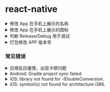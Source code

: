 # react-native

<details>
<summary>修改 App 在手机上展示的名称</summary>

### Android

修改 `android/app/src/main/res/values/strings.xml` 配置

```xml
<resources>
  <string name="app_name">这里填写名称</string>
</resources>
```

### iOS

修改 `ios/AneConfigure/Info.plist` 配置

```xml
<key>CFBundleDisplayName</key>
<string>这里填写名称</string>
```

</details>

<details>
<summary>修改 App 在手机上展示的图标</summary>

### Android

修改替换 `android/app/src/main/res/mipmap-(*)` 下面的图标

图标分为 方形图标(`ic_launcher.png`) 和 圆形图标(`ic_launcher_round.png`)

### iOS

修改 `ios/AneConfigure/Images.xcassets/AppIcon.appiconset/Contents.json` 配置，及修改配置目录 `ios/AneConfigure/Images.xcassets/AppIcon.appiconset` 下的图标文件。

通过 xcode 下图拖拽更换图标更方便。

<img src="https://user-images.githubusercontent.com/1680273/70401053-f8b8c100-1a68-11ea-845b-e28e22d5cf10.png" width="600" />

</details>

<details>
<summary>判断 Release/Debug 用于调试</summary>

### Android

修改 `android/app/src/main/res/values/strings.xml` 配置

```java
// 在Android Studio项目中
if(BuildConfig.DEBUG){
  // debug模式
}else{
  // release模式
}
```

### iOS

```objective-c
#ifdef DEBUG
   // debug模式
#else
    //release 模式
#endif
```

### React Native

```js
if (__DEV__) {
  // debug 模式
} else {
  // release 模式
}
```

</details>

<details>
<summary>打包修改 APP 版本号</summary>

### Android

修改 `android/app/build.gradle` 配置

```java
android {
  .....
  defaultConfig {
    ....
    versionName "2.1.1"
  }
}
```

### iOS

修改 `ios/<应用名称>/Info.plist` 配置

```xml
<key>CFBundleShortVersionString</key>
<string>1.2.0</string>
```

</details>

### 常见错误

<details>
<summary>应用反应缓慢，出现卡顿问题</summary>

可能存在的问题

- 查看是否 console 日志打印过度造成。
- React Native Debugger 页面放到最前面，浏览器窗口不要放到选项卡里面。

</details>

<details>
<summary>Android: Gradle project sync failed.</summary>

在 Android Gradle 同步失败，导致项目无法启动，只需重新同步 Gradle 即可(可能需要翻墙)，方法如下图。

<img src="https://user-images.githubusercontent.com/1680273/70401827-2ce1b100-1a6c-11ea-9ec0-7fe3e203ce48.png" width="600" />

</details>

<details>
<summary>iOS: library not found for -lDoubleConversion.</summary>

Xcode 打卡工程文件错误，使用 `*.xcodeproj` 打开工程会报这个错误。

> 请打开 `*.xcworkspace` 的工程文件，错误将得到解决。

</details>

<details>
<summary>iOS: symbol(s) not found for architecture i386.</summary>

可能使用的某个包，不支持 i386 模拟器，使用 x86 模拟器或真机。

> 设置 `Build Configuration` 为 `Debug` 模式下可能会解决问题。  
> `Xcode` => `Product` => `Scheme` => `Edit Scheme...` => `Run` => `Info` => `Build Configuration`  

<img src="https://user-images.githubusercontent.com/1680273/70960642-8a07e300-20ba-11ea-83ac-d4e824727323.png" width="600" />

</details>
